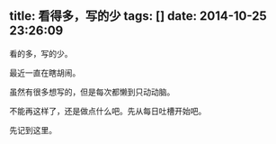 title: 看得多，写的少
tags: []
date: 2014-10-25 23:26:09
---

看的多，写的少。

最近一直在瞎胡闹。

虽然有很多想写的，但是每次都懒到只动动脑。

不能再这样了，还是做点什么吧。先从每日吐槽开始吧。

先记到这里。